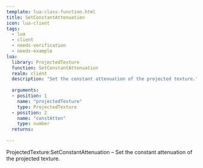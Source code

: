 ```yaml
---
template: lua-class-function.html
title: SetConstantAttenuation
icon: lua-client
tags:
  - lua
  - client
  - needs-verification
  - needs-example
lua:
  library: ProjectedTexture
  function: SetConstantAttenuation
  realm: client
  description: "Set the constant attenuation of the projected texture."
  
  arguments:
  - position: 1
    name: "projectedTexture"
    type: ProjectedTexture
  - position: 2
    name: "constAtten"
    type: number
  returns:
    
---
```


<div class="lua__search__keywords">
ProjectedTexture:SetConstantAttenuation &#x2013; Set the constant attenuation of the projected texture.
</div>

